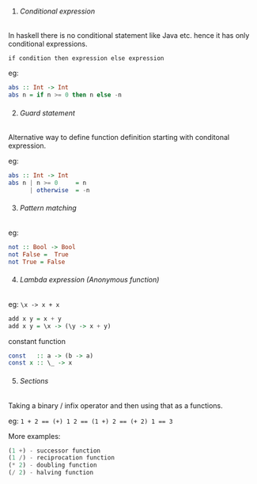 <link href="http://kevinburke.bitbucket.org/markdowncss/markdown.css" rel="stylesheet"></link>

1. ###### Conditional expression

  In haskell there is no conditional statement like Java etc. hence it has only conditional expressions.
  
  `if condition then expression else expression`
  
  eg:
  ```hs
  abs :: Int -> Int
  abs n = if n >= 0 then n else -n
  ```

2. ###### Guard statement

  Alternative way to define function definition starting with conditonal expression.
  
  eg:
  ```hs
  abs :: Int -> Int
  abs n | n >= 0     = n
        | otherwise  = -n
  ```

3. ###### Pattern matching

  eg:
  ```hs
  not :: Bool -> Bool
  not False =  True
  not True = False
  ```
4. ###### Lambda expression (Anonymous function)
  
  eg: `\x -> x + x`

  ```hs
  add x y = x + y
  add x y = \x -> (\y -> x + y)
  ```
  
  constant function
  ```hs
  const   :: a -> (b -> a)
  const x :: \_ -> x
  ```
  
5. ###### Sections
  
  Taking a binary / infix operator and then using that as a functions.

  eg: `1 + 2 == (+) 1 2 == (1 +) 2 == (+ 2) 1 == 3`
  
  More examples:
  ```hs
  (1 +) - successor function
  (1 /) - reciprocation function
  (* 2) - doubling function
  (/ 2) - halving function
  ```
